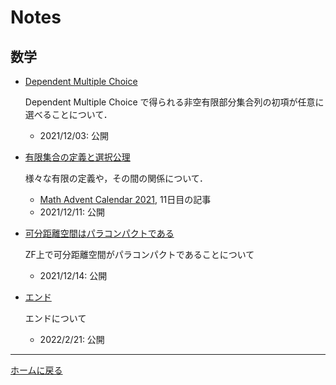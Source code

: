 # Notes

## 数学

- [Dependent Multiple Choice](math/dmc.pdf)

    Dependent Multiple Choice で得られる非空有限部分集合列の初項が任意に選べることについて．

    - 2021/12/03: 公開

- [有限集合の定義と選択公理](math/definitions_of_finite.pdf)

    様々な有限の定義や，その間の関係について．

    - [Math Advent Calendar 2021](https://adventar.org/calendars/6146), 11日目の記事
    - 2021/12/11: 公開

- [可分距離空間はパラコンパクトである](math/separable_metric_space_paracompact.pdf)

    ZF上で可分距離空間がパラコンパクトであることについて

    - 2021/12/14: 公開

- [エンド](math/end.pdf)

    エンドについて

    - 2022/2/21: 公開

---

[ホームに戻る](index.md)
